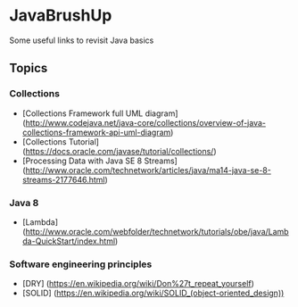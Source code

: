 # JavaBrushUp
Some useful links to revisit Java basics

## Topics
### Collections
* [Collections Framework full UML diagram] (http://www.codejava.net/java-core/collections/overview-of-java-collections-framework-api-uml-diagram)
* [Collections Tutorial] (https://docs.oracle.com/javase/tutorial/collections/)
* [Processing Data with Java SE 8 Streams] (http://www.oracle.com/technetwork/articles/java/ma14-java-se-8-streams-2177646.html)

### Java 8
* [Lambda] (http://www.oracle.com/webfolder/technetwork/tutorials/obe/java/Lambda-QuickStart/index.html)

### Software engineering principles
* [DRY] (https://en.wikipedia.org/wiki/Don%27t_repeat_yourself)
* [SOLID] (https://en.wikipedia.org/wiki/SOLID_(object-oriented_design))


